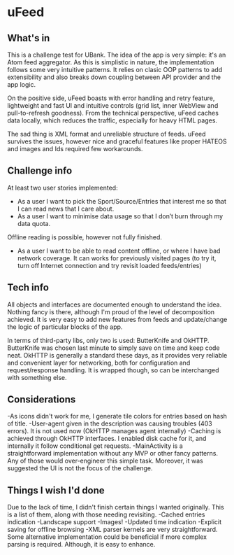# uFeed

## What's in
This is a challenge test for UBank. The idea of the app is very simple: it's an Atom feed aggregator. As this is simplistic in nature, the implementation follows some very intuitive patterns. It relies on clasic OOP patterns to add extensibility and also breaks down coupling between API provider and the app logic.

On the positive side, uFeed boasts with error handling and retry feature, lightweight and fast UI and intuitive controls (grid list, inner WebView and pull-to-refresh goodness). From the technical perspective, uFeed caches data locally, which reduces the traffic, especially for heavy HTML pages. 

The sad thing is XML format and unreliable structure of feeds. uFeed survives the issues, however nice and graceful features like proper HATEOS and images and Ids required few workarounds.

## Challenge info
At least two user stories implemented:
- As a user I want to pick the Sport/Source/Entries that interest me so that I can read news that I care about.
- As a user I want to minimise data usage so that I don’t burn through my data quota.

Offline reading is possible, however not fully finished.
- As a user I want to be able to read content offline, or where I have bad network coverage.
It can works for previously visited pages (to try it, turn off Internet connection and try revisit loaded feeds/entries)

## Tech info
All objects and interfaces are documented enough to understand the idea. Nothing fancy is there, although I'm proud of the level of decomposition achieved. It is very easy to add new features from feeds and update/change the logic of particular blocks of the app.

In terms of third-party libs, only two is used: ButterKnife and OkHTTP. ButterKnife was chosen last minute to simply save on time and keep code neat. OkHTTP is generally a standard these days, as it provides very reliable and convenient layer for networking, both for configuration and request/response handling. It is wrapped though, so can be interchanged with something else.

## Considerations

-As icons didn't work for me, I generate tile colors for entries based on hash of title.
-User-agent given in the description was causing troubles (403 errors). It is not used now (OkHTTP manages agent internally)
-Caching is achieved through OkHTTP interfaces. I enabled disk cache for it, and internally it follow conditional get requests.
-MainActivity is a straightforward implementation without any MVP or other fancy patterns. Any of those would over-engineer this simple task. Moreover, it was suggested the UI is not the focus of the challenge.

## Things I wish I'd done
Due to the lack of time, I didn't finish certain things I wanted originally. This is a list of them, along with those needing revisiting.
-Cached entries indication
-Landscape support
-Images!
-Updated time indication
-Explicit saving for offline browsing
-XML parser kernels are very straightforward. Some alternative implementation could be beneficial if more complex parsing is required. Although, it is easy to enhance.


